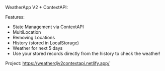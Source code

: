 
WeatherApp V2 + ContextAPI:

Features:
- State Management via ContextAPI
- MultiLocation
- Removing Locations
- History (stored in LocalStorage)
- Weather for next 5 days
- Use your stored records directly from the history to check the weather!
  
Project: https://weatherdjv2contextapi.netlify.app/
